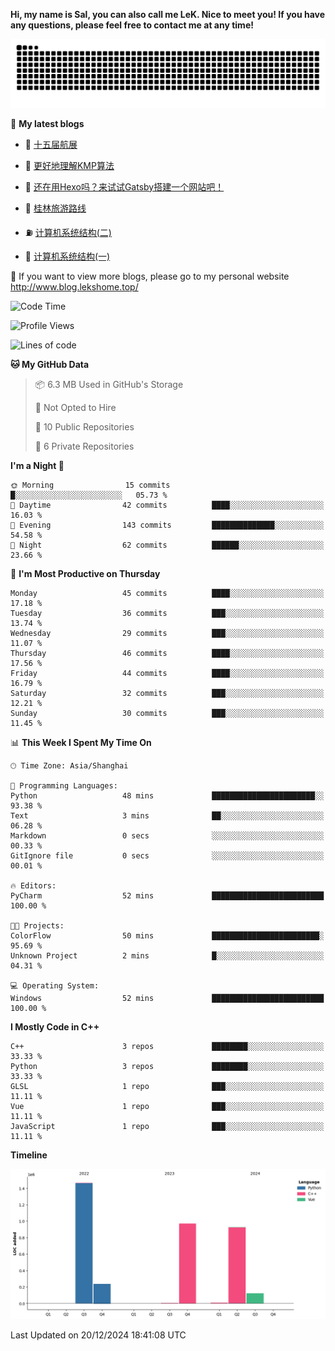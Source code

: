 **Hi, my name is Sal, you can also call me LeK. Nice to meet you! If you have any questions, please feel free to contact me at any time!**

![snake](https://raw.githubusercontent.com/LeKZzzz/LeKZzzz/output/github-contribution-grid-snake.svg)


👀 **My latest blogs**
<!-- BLOG-POST-LIST:START -->
- 🫣 [十五届航展](http://www.blog.lekshome.top/2024/11/14/shi-wu-jie-hang-zhan/) 

- 🧐 [更好地理解KMP算法](http://www.blog.lekshome.top/2024/11/10/geng-hao-di-li-jie-kmp-suan-fa/) 

- 🤖 [还在用Hexo吗？来试试Gatsby搭建一个网站吧！](http://www.blog.lekshome.top/2024/08/20/shi-yong-gatsby-da-jian-ge-ren-wang-zhan/) 

- 📝 [桂林旅游路线](http://www.blog.lekshome.top/2024/04/28/gui-lin-lu-you-lu-xian/) 

- ⛽️ [计算机系统结构&lpar;二&rpar;](http://www.blog.lekshome.top/2024/04/21/ji-suan-ji-xi-tong-jie-gou-er/) 

- 🦣 [计算机系统结构&lpar;一&rpar;](http://www.blog.lekshome.top/2024/04/07/ji-suan-ji-xi-tong-jie-gou-yi/) 
<!-- BLOG-POST-LIST:END -->

🥰 If you want to view more blogs, please go to my personal website http://www.blog.lekshome.top/


<!--START_SECTION:waka-->
![Code Time](http://img.shields.io/badge/Code%20Time-416%20hrs%2041%20mins-blue)

![Profile Views](http://img.shields.io/badge/Profile%20Views-0-blue)

![Lines of code](https://img.shields.io/badge/From%20Hello%20World%20I%27ve%20Written-3.7%20million%20lines%20of%20code-blue)

**🐱 My GitHub Data** 

> 📦 6.3 MB Used in GitHub's Storage 
 > 
> 🚫 Not Opted to Hire
 > 
> 📜 10 Public Repositories 
 > 
> 🔑 6 Private Repositories 
 > 
**I'm a Night 🦉** 

```text
🌞 Morning                15 commits          █░░░░░░░░░░░░░░░░░░░░░░░░   05.73 % 
🌆 Daytime                42 commits          ████░░░░░░░░░░░░░░░░░░░░░   16.03 % 
🌃 Evening                143 commits         ██████████████░░░░░░░░░░░   54.58 % 
🌙 Night                  62 commits          ██████░░░░░░░░░░░░░░░░░░░   23.66 % 
```
📅 **I'm Most Productive on Thursday** 

```text
Monday                   45 commits          ████░░░░░░░░░░░░░░░░░░░░░   17.18 % 
Tuesday                  36 commits          ███░░░░░░░░░░░░░░░░░░░░░░   13.74 % 
Wednesday                29 commits          ███░░░░░░░░░░░░░░░░░░░░░░   11.07 % 
Thursday                 46 commits          ████░░░░░░░░░░░░░░░░░░░░░   17.56 % 
Friday                   44 commits          ████░░░░░░░░░░░░░░░░░░░░░   16.79 % 
Saturday                 32 commits          ███░░░░░░░░░░░░░░░░░░░░░░   12.21 % 
Sunday                   30 commits          ███░░░░░░░░░░░░░░░░░░░░░░   11.45 % 
```


📊 **This Week I Spent My Time On** 

```text
🕑︎ Time Zone: Asia/Shanghai

💬 Programming Languages: 
Python                   48 mins             ███████████████████████░░   93.38 % 
Text                     3 mins              ██░░░░░░░░░░░░░░░░░░░░░░░   06.28 % 
Markdown                 0 secs              ░░░░░░░░░░░░░░░░░░░░░░░░░   00.33 % 
GitIgnore file           0 secs              ░░░░░░░░░░░░░░░░░░░░░░░░░   00.01 % 

🔥 Editors: 
PyCharm                  52 mins             █████████████████████████   100.00 % 

🐱‍💻 Projects: 
ColorFlow                50 mins             ████████████████████████░   95.69 % 
Unknown Project          2 mins              █░░░░░░░░░░░░░░░░░░░░░░░░   04.31 % 

💻 Operating System: 
Windows                  52 mins             █████████████████████████   100.00 % 
```

**I Mostly Code in C++** 

```text
C++                      3 repos             ████████░░░░░░░░░░░░░░░░░   33.33 % 
Python                   3 repos             ████████░░░░░░░░░░░░░░░░░   33.33 % 
GLSL                     1 repo              ███░░░░░░░░░░░░░░░░░░░░░░   11.11 % 
Vue                      1 repo              ███░░░░░░░░░░░░░░░░░░░░░░   11.11 % 
JavaScript               1 repo              ███░░░░░░░░░░░░░░░░░░░░░░   11.11 % 
```



**Timeline**

![Lines of Code chart](https://raw.githubusercontent.com/LeKZzzz/LeKZzzz/master/assets/bar_graph.png)


 Last Updated on 20/12/2024 18:41:08 UTC
<!--END_SECTION:waka-->
